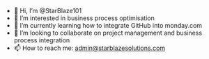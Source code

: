 - 👋 Hi, I’m @StarBlaze101
- 👀 I’m interested in business process optimisation
- 🌱 I’m currently learning how to integrate GitHub into monday.com
- 💞️ I’m looking to collaborate on project management and business process integration
- 📫 How to reach me: admin@starblazesolutions.com

<!---
StarBlaze101/StarBlaze101 is a ✨ special ✨ repository because its `README.md` (this file) appears on your GitHub profile.
You can click the Preview link to take a look at your changes.
--->
